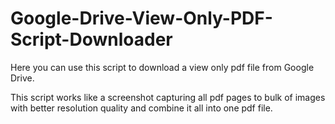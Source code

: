 # Google-Drive-View-Only-PDF-Script-Downloader

Here you can use this script to download a view only pdf file from Google Drive.

This script works like a screenshot capturing all pdf pages to bulk of images with better resolution quality and combine it all into one pdf file.
